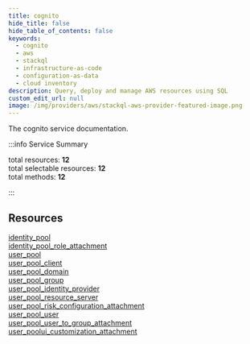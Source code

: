 ```yaml
---
title: cognito
hide_title: false
hide_table_of_contents: false
keywords:
  - cognito
  - aws
  - stackql
  - infrastructure-as-code
  - configuration-as-data
  - cloud inventory
description: Query, deploy and manage AWS resources using SQL
custom_edit_url: null
image: /img/providers/aws/stackql-aws-provider-featured-image.png
---
```


The cognito service documentation.

:::info Service Summary

<div class="row">
<div class="providerDocColumn">
<span>total resources:&nbsp;<b>12</b></span><br />
<span>total selectable resources:&nbsp;<b>12</b></span><br />
<span>total methods:&nbsp;<b>12</b></span><br />
</div>
</div>

:::

## Resources
<div class="row">
<div class="providerDocColumn">
<a href="/providers/aws/cognito/identity_pool/">identity_pool</a><br />
<a href="/providers/aws/cognito/identity_pool_role_attachment/">identity_pool_role_attachment</a><br />
<a href="/providers/aws/cognito/user_pool/">user_pool</a><br />
<a href="/providers/aws/cognito/user_pool_client/">user_pool_client</a><br />
<a href="/providers/aws/cognito/user_pool_domain/">user_pool_domain</a><br />
<a href="/providers/aws/cognito/user_pool_group/">user_pool_group</a>
</div>
<div class="providerDocColumn">
<a href="/providers/aws/cognito/user_pool_identity_provider/">user_pool_identity_provider</a><br />
<a href="/providers/aws/cognito/user_pool_resource_server/">user_pool_resource_server</a><br />
<a href="/providers/aws/cognito/user_pool_risk_configuration_attachment/">user_pool_risk_configuration_attachment</a><br />
<a href="/providers/aws/cognito/user_pool_user/">user_pool_user</a><br />
<a href="/providers/aws/cognito/user_pool_user_to_group_attachment/">user_pool_user_to_group_attachment</a><br />
<a href="/providers/aws/cognito/user_poolui_customization_attachment/">user_poolui_customization_attachment</a>
</div>
</div>